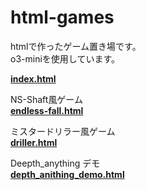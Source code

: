 # html-games

htmlで作ったゲーム置き場です。  
o3-miniを使用しています。  

[**index.html**](https://hhungry2.github.io/html-games/index.html)  

NS-Shaft風ゲーム  
[**endless-fall.html**](https://hhungry2.github.io/html-games/endless-fall.html)  

ミスタードリラー風ゲーム  
[**driller.html**](https://hhungry2.github.io/html-games/driller.html)

Deepth_anything デモ  
[**depth_anithing_demo.html**](https://hhungry2.github.io/html-games/tools/depth_anything.html)

